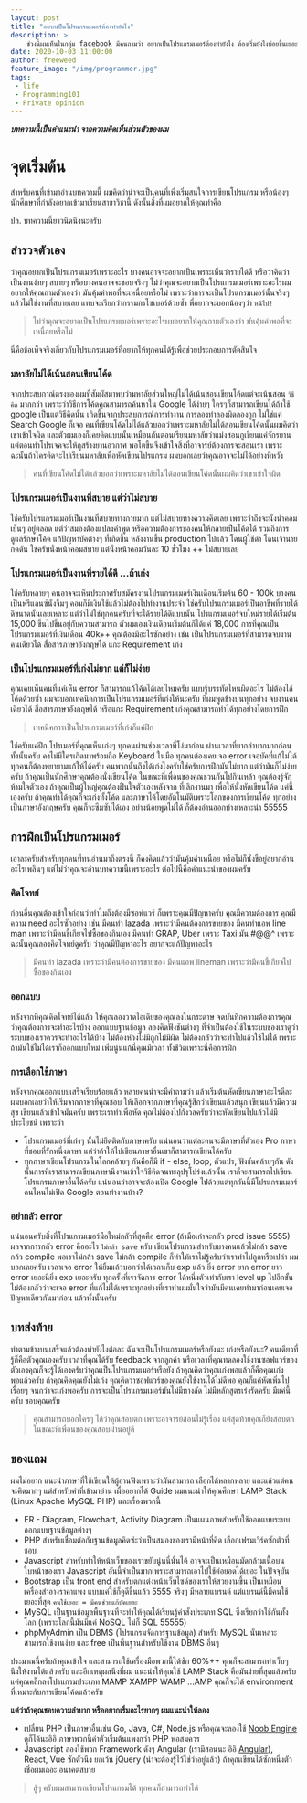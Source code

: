 ```yaml
---
layout: post
title: "อยากเป็นโปรแกรมเมอร์ต้องทำยังไง"
description: > 
    ช่วงนี้ผมเห็นในกลุ่ม facebook มีคนถามว่า อยากเป็นโปรแกรมเมอร์ต้องทำยังไง ต้องเริ่มยังไงบ่อยขึ้นเยอะ ผมเลยคิดว่าถ้ามีบทความที่เขียนไว้ แนะนำสำหรับคนที่อยากเป็นโปรแกรมเมอร์ หรือโปรแกรมเมอร์มือใหม่ก็คงจะดี
date: 2020-10-03 11:00:00
author: freeweed
feature_image: "/img/programmer.jpg"
tags: 
 - life 
 - Programming101
 - Private opinion
---
```


***บทความนี้เป็นคำแนะนำ จากความคิดเห็นส่วนตัวของผม***

# จุดเริ่มต้น
สำหรับคนที่เข้ามาอ่านบทความนี้ ผมคิดว่าน่าจะเป็นคนที่เพิ่งเริ่มสนใจการเขียนโปรแกรม หรือน้องๆ นักศึกษาที่กำลังอยากเข้ามาเรียนสาขาวิชานี้ ดังนั้นสิ่งที่ผมอยากให้คุณทำคือ

ปล. บทความนี้ยาวนิดนึงนะครับ
<!--more-->

## สำรวจตัวเอง
ว่าคุณอยากเป็นโปรแกรมเมอร์เพราะอะไร บางคนอาจจะอยากเป็นเพราะเห็นว่ารายได้ดี หรือว่าคิดว่าเป็นงานง่ายๆ สบายๆ หรือบางคนอาจจะชอบจริงๆ ไม่ว่าคุณจะอยากเป็นโปรแกรมเมอร์เพราะอะไรผมอยากให้คุณถามตัวเองว่า มันคุ้มค่าพอที่จะเหนื่อยหรือไม่ เพราะว่าการจะเป็นโปรแกรมเมอร์นั้นจริงๆ แล้วไม่ใช่งานที่สบายเลย แทบจะเรียกว่ากรรมกรไซเบอร์ด้วยซ้ำ พี่อยากจะบอกน้องๆว่า `หนีไป!`

> ไม่ว่าคุณจะอยากเป็นโปรแกรมเมอร์เพราะอะไรผมอยากให้คุณถามตัวเองว่า มันคุ้มค่าพอที่จะเหนื่อยหรือไม่ 

นี่คือข้อเท็จจริงเกี่ยวกับโปรแกรมเมอร์ที่อยากให้ทุกคนได้รู้เพื่อช่วยประกอบการตัดสินใจ

### มหาลัยไม่ได้เน้นสอนเขียนโค้ด
จากประสบกาณ์ตรงของผมที่สัมผัสมาพบว่ามหาลัยส่วนใหญ่ไม่ได้เน้นสอนเขียนโค้ดแต่จะเน้นสอน `วิธีคิด` มากกว่า เพราะว่าวิธีการโค้ดคุณสามารถค้นหาใน Google ได้ง่ายๆ ใครๆก็สามารถเขียนได้ถ้าใช้ google เป็นแต่วิธีคิดนั้น เกิดขึ้นจากประสบการณ์การทำงาน การลองทำลองผิดลองถูก ไม่ใช่แค่ Search Google ก็เจอ คนที่เขียนโค้ดไม่ได้แล้วบอกว่าเพราะมหาลัยไม่ได้สอนเขียนโค้ดนั้นผมคิดว่าเขาเข้าใจผิด และตัวผมเองก็เคยคิดแบบนั้นเหมือนกันตอนเรียนมหาลัยว่าแม่งสอนกูเขียนแค่จักรยาน แต่ตอนทำโปรเจคจะให้กูสร้างยานอวกาศ พอโตขึ้นจึงเข้าใจสิ่งที่อาจารย์ต้องการจะสอนเรา เพราะฉะนั้นถ้าใครคิดจะไปเรียนมหาลัยเพื่อหัดเขียนโปรแกรม ผมบอกเลยว่าคุณอาจจะไม่ได้อย่างที่หวัง

> คนที่เขียนโค้ดไม่ได้แล้วบอกว่าเพราะมหาลัยไม่ได้สอนเขียนโค้ดนั้นผมคิดว่าเขาเข้าใจผิด

### โปรแกรมเมอร์เป็นงานที่สบาย แต่ว่าไม่สบาย
ใช่ครับโปรแกรมเมอร์เป็นงานที่สบายทางกายมาก แต่ไม่สบายทางความคิดเลย เพราะว่าถึงจะนั่งน่าคอมเย็นๆ อยู่ตลอด แต่ว่าสมองต้องแปลงคำพูด หรือความต้องการของคนให้กลายเป็นโค้ดได้ รวมถึงการดูแลรักษาโค้ด แก้ปัญหาบัคต่างๆ ที่เกิดขึ้น หลังงานขึ้น production ไปแล้ว โดนผู้ใช้ด่า โดนเจ้านายกดดัน ใช่ครับนั่งหน้าคอมสบาย แต่นั่งหน้าคอมวันละ 10 ชั่วโมง ++ ไม่สบายเลย

### โปรแกรมเมอร์เป็นงานที่รายได้ดี ...ถ้าเก่ง
ใช่ครับหลายๆ คนอาจจะเห็นประกาศรับสมัครงานโปรแกรมเมอร์เงินเดือนเริ่มต้น 60 - 100k บางคนเป็นฟรีแลนซ์นั่งจิ้มๆ คอมก็มีเงินใช้แล้วไม่ต้องไปทำงานประจำ ใช่ครับโปรแกรมเมอร์เป็นอาชีพที่รายได้ดีขนาดนั้นเลยเหลาะ แต่ว่าไม่ใช่ทุกคนครับที่จะได้รายได้ดีแบบนั้น โปรแกรมเมอร์จบใหม่รายได้เริ่มต้น 15,000 ขึ้นไปขึ้นอยู่กับความสามารถ ตัวผมเองเงินเดือนเริ่มต้นก็ได้แค่ 18,000 การที่คุณเป็นโปรแกรมเมอร์ที่เงินเดือน 40k++ คุณต้องมีอะไรซักอย่าง เช่น เป็นโปรแกรมเมอร์ที่สามารถจบงานคนเดียวได้ สื่อสารภาษาอังกฤษได้ แกะ Requirement เก่ง 

### เป็นโปรแกรมเมอร์ที่เก่งไม่ยาก แต่ก็ไม่ง่าย
คุณเคยเห็นคนที่แค่เห็น error ก็สามารถแก้โค้ดได้เลยไหมครับ แบบรู้บรรทัดไหนผิดอะไร ไม่ต้องไล่โค้ดด้วยซ้ำ ผมจะบอกเทคนิคการเป็นโปรแกรมเมอร์ที่เก่งให้นะครับ ที่ผมพูดข้างบนทุกอย่าง จบงานคนเดียวได้ สื่อสารภาษาอังกฤษได้ หรือแกะ Requirement เก่งคุณสามารถทำได้ทุกอย่างโดยการฝึก 

> เทคนิคการเป็นโปรแกรมเมอร์ที่เก่งก็แค่ฝึก

ใช่ครับแค่ฝึก โปรเมอร์ที่คุณเห็นเก่งๆ ทุกคนผ่านช่วงเวลาที่โง่มาก่อน ผ่านเวลาที่ยากลำบากมากก่อนทั้งนั้นครับ คงไม่มีใครเกิดมาพร้อมถือ Keyboard ในมือ ทุกคนต้องเคยเจอ error เจอบัคที่แก้ไม่ได้ ทุกคนก็ต้องพยายามแก้ให้ได้ครับ คนพวกนั้นถึงได้เก่งไงครับใช่ครับการฝึกมันไม่ยาก แต่ว่ามันก็ไม่ง่ายครับ ถ้าคุณเป็นนักศึกษาคุณต้องนั่งเขียนโค้ด ในขณะที่เพื่อนของคุณชวนกันไปกินเหล้า คุณต้องรู้จักห้ามใจตัวเอง ถ้าคุณเป็นผู้ใหญ่คุณต้องฝืนใจตัวเองหลังจาก ที่เลิกงานมา เพื่อให้นั่งหัดเขียนโค้ด แค่นี้เองครับ ถ้าคุณทำได้คุณก็จะเก่งทั้งโค้ด และภาษาได้โดยอัตโนมัติเพราะโลกของการเขียนโค้ด ทุกอย่างเป็นภาษาอังกฤษครับ คุณก็จะซึมซับได้เอง อย่างน้อยพูดไม่ได้ ก็ต้องอ่านออกบ้างเหลาะน่า 55555

## การฝึกเป็นโปรแกรมเมอร์
เอาละครับสำหรับทุกคนที่ทนอ่านมาถึงตรงนี้ ก็คงคิดแล้วว่ามันคุ้มค่าเหนื่อย หรือไม่ก็นั่งขี้อยู่อยากอ่านอะไรเพลินๆ แต่ไม่ว่าคุณจะอ่านบทความนี้เพราะอะไร ต่อไปนี้คือคำแนะนำของผมครับ

### คิดโจทย์
ก่อนอื่นคุณต้องเข้าใจก่อนว่าทำไมถึงต้องมีซอฟแวร์ ก็เพราะคุณมีปัญหาครับ คุณมีความต้องการ คุณมีความ need อะไรซักอย่าง เช่น มีคนทำ lazada เพราะว่ามีคนต้องการขายของ มีคนทำแอพ line man เพราะว่ามีคนขี้เกียจไปซื้อของกินเอง มีคนทำ GRAP, Uber เพราะ Taxi มัน #@$%#$@^ เพราะฉะนั้นคุณลองคิดโจทย์ดูครับ ว่าคุณมีปัญหาอะไร อยากจะแก้ปัญหาอะไร 

> มีคนทำ lazada เพราะว่ามีคนต้องการขายของ มีคนแอพ lineman เพราะว่ามีคนขี้เกียจไปซื้อของกินเอง

### ออกแบบ
หลังจากที่คุณคิดโจทย์ได้แล้ว ให้คุณลองวาดไอเดียของคุณลงในกระดาษ จดบันทึกความต้องการคุณว่าคุณต้องการจะทำอะไรบ้าง ออกแบบฐานข้อมูล ลองคิดฟังชันต่างๆ ที่จำเป็นต้องใช้ในระบบของเราดูว่าระบบของเราควรจะทำอะไรได้บ้าง ไม่ต้องห่วงไม่มีถูกไม่มีผิด ไม่ต้องกลัวว่าจะทำไปแล้วใช้ไม่ได้ เพราะถ้ามันใช้ไม่ได้เราก็ออกแบบใหม่ เพิ่มนู่นแก้นี่คุณมีเวลา ทั้งชีวิตเพราะนี่คือการฝึก

### การเลือกใช้ภาษา
หลังจากคุณออกแบบเสร็จเรียบร้อยแล้ว หลายคนน่าจะมีคำถามว่า แล้วเริ่มต้นหัดเขียนภาษาอะไรดีละผมบอกเลยว่าให้เริ่มจากภาษาที่คุณชอบ ให้เลือกจากภาษาที่คุณรู้สึกว่าเขียนแล้วสนุก เขียนแล้วมีความสุข เขียนแล้วเข้าใจมันครับ เพราะเราทำเพื่อหัด คุณไม่ต้องไปกังวลครับว่าจะหัดเขียนไปแล้วไม่มีประโยชน์ เพราะว่า
* โปรแกรมเมอร์ที่เก่งๆ นั้นไม่ยึดติดกับภาษาครับ แน่นอนว่าแต่ละคนจะมีภาษาที่ตัวเอง Pro ภาษาที่ชอบที่รักหนึ่งภาษา แต่ว่าถ้าให้ไปเขียนภาษาอื่นเขาก็สามารถเขียนได้ครับ
* ทุกภาษาเขียนโปรแกรมในโลกคล้ายๆ กันคือก็มี if - else, loop, ตัวแปร, ฟังชันคล้ายๆกัน ดังนั้นการที่เราสามารถเขียนภาษานึงจนเข้าใจวิธีคิดจนทะลุปรุโปร่งแล้วนั้น เราก็จะสามารถไปเขียนโปรแกรมภาษาอื่นได้ครับ แน่นอนว่าอาจจะต้องเปิด Google ไปด้วยแต่ทุกวันนี้มีโปรแกรมเมอร์คนไหนไม่เปิด Google ตอนทำงานบ้าง?

### อย่ากลัว error
แน่นอนครับสิ่งที่โปรแกรมเมอร์มือใหม่กลัวที่สุดคือ error (ถ้ามือเก๋าจะกลัว prod issue 5555) ผลจากการกลัว error คืออะไร `ไม่กล้า save` ครับ เขียนโปรแกรมสำหรับบางคนแล้วไม่กล้า save กล้ว compile พอเราไม่กล้า save ไม่กล้า compile ก็ทำให้เราไม่รู้ครับว่าเราทำไปถูกหรือเปล่า ผมบอกเลยครับ เวลาเจอ error ให้ยิ้มแล้วบอกว่าได้เวลาเก็บ exp แล้ว ยิ่ง error ยาก error ยาว error เยอะนี่ยิ่ง exp เยอะครับ ทุกครั้งที่เราจัดการ error ได้หนึ่งตัวเท่ากับเรา level up ไปอีกขั้น ไม่ต้องกลัวว่าจะเจอ error ที่แก้ไม่ได้เพราะทุกอย่างที่เราทำผมมั่นใจว่ามันมีคนเคยทำมาก่อนเคยเจอปัญหาเดียวกันมาก่อน แล้วทั้งนั้นครับ

## บทส่งท้าย
ทำตามข้างบนเสร็จแล้วต้องทำยังไงต่อละ ฉันจะเป็นโปรแกรมเมอร์หรือยังนะ เก่งหรือยังนะ? คนเดียวที่รู้ก็คือตัวคุณเองครับ เวลาที่คุณได้รับ feedback จากลูกค้า หรือเวลาที่คุณทดลองใช้งานซอฟแวร์ของตัวเองคุณก็จะรู้ได้เองครับว่าคุณเป็นโปรแกรมเมอร์หรือยัง ถ้าคุณคิดว่าคุณเก่งพอแล้วก็คือคุณเก่งพอแล้วครับ ถ้าคุณคิดคุณยังไม่เก่ง คุณคิดว่าซอฟแวร์ของคุณยังใช้งานได้ไม่ดีพอ คุณก็แค่หัดเพิ่มไปเรื่อยๆ จนกว่าจะเก่งพอครับ การจะเป็นโปรแกรมเมอร์มันไม่มีทางลัด ไม่มีหลักสูตรเร่งรัดครับ มีแค่นี้ครับ ขอบคุณครับ

> คุณสามารถบอกใครๆ ได้ว่าคุณสอบตก เพราะอาจารย์สอนไม่รู้เรื่อง แต่สุดท้ายคุณก็ยังสอบตก ในขณะที่เพื่อนของคุณสอบผ่านอยู่ดี

## ของแถม
ผมไม่อยาก แนะนำภาษาที่ใช้เขียนให้ผู้อ่านฟังเพราะว่ามันสามารถ เลือกได้หลากหลาย และแล้วแต่คนจะคิดมากๆ แต่สำหรับคำที่เข้ามาอ่าน เผื่ออยากได้ Guide ผมแนะนำให้คุณศึกษา LAMP Stack (Linux Apache MySQL PHP) และเรื่องพวกนี้

* ER - Diagram, Flowchart, Activity Diagram เป็นแผนภาพสำหรับใช้ออกแบบระบบ ออกแบบฐานข้อมูลต่างๆ
* PHP สำหรับเชื่อมต่อกับฐานข้อมูลคิดซ่ะว่าเป็นสมองของเรามีหน้าที่คิด เลือกเฟรมเวิร์คซักตัวที่ชอบ
* Javascript สำหรับทำให้หน้าเว็บของเราขยับนู่นนี่นั่นได้ อาจจะเป็นเหมือนมัดกล้ามเนื้อบนใบหน้าของเรา Javascript อันนี้จำเป็นมากเพราะสามารถเอาไปใช้ต่อยอดได้เยอะ ในปัจจุบัน
* Bootstrap เป็น front end สำหรับตกแต่งหน้าเว็บไซด์ของเราให้สวยงามขึ้น เป็นเหมือนเครื่องสำอางราคาแพง แบบแค่ใช้ก็ดูดีขึ้นแล้ว 5555 จริงๆ มีหลายแบรนด์ แต่แบรนด์นี้มีคนใช้เยอะที่สุด `คนใช้เยอะ = มีคนช่วยแก้บัคเยอะ`
* MySQL เป็นฐานข้อมูลพื้นฐานที่จะทำให้คุณได้เรียนรู้คำสั่งประเภท SQL ซึ่งเรียกว่าใช้กันทั้งโลก (เพราะโลกนี้มันมีแค่ NoSQL ไม่ก็ SQL 55555)
* phpMyAdmin เป็น DBMS (โปรแกรมจัดการฐานข้อมูล) สำหรับ MySQL นั่นเหลาะสามารถใช้งานง่าย และ free เป็นพื้นฐานสำหรับใช้งาน DBMS อื่นๆ

ประมาณนี้ครับถ้าคุณเข้าใจ และสามารถใช้เครื่องมือพวกนี้ได้ซัก 60%++ คุณก็จะสามารถทำเว็บๆ นึงให้งานได้แล้วครับ และอีกเหตุผลนึงที่ผม แนะนำให้คุณใช้ LAMP Stack คือมันง่ายที่สุดแล้วครับ แค่คุณคลิ๊กลงโปรแกรมประเภท MAMP XAMPP WAMP ...AMP คุณก็จะได้ environment ที่เหมาะกับการเขียนโค้ดแล้วครับ 

**แต่ว่าถ้าคุณชอบความลำบาก หรืออยากเริ่มอะไรยากๆ ผมแนะนำให้ลอง**

* เปลี่ยน PHP เป็นภาษาอื่นเช่น Go, Java, C#, Node.js หรือคุณจะลองใช้ <a href="/noob-engine">Noob Engine</a> ดูก็ได้นะอิอิ ภาษาพวกนี้ค่าตัวเริ่มต้นแพงกว่า PHP พอสมควร
* Javascript ลองใช้พวก Framework ดังๆ Angular (เรามีสอนนะ อิอิ <a href="/angular'n-bootstrap-ep-01">Angular</a>), React, Vue ซักตัวนึง ยกเว้น jQuery (น่าจะต้องรู้ไว้ใช่ว่าอยู่แล้ว) ถ้าคุณเขียนได้ซักหนึ่งตัว เชื่อผมเถอะ อนาคตสบาย

> สู้ๆ ครับผมสามารถเขียนโปรแกรมได้ ทุกคนก็สามารถทำได้